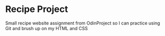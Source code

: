 # Recipe Project
Small recipe website assignment from OdinProject so I can practice using Git and brush up on my HTML and CSS
